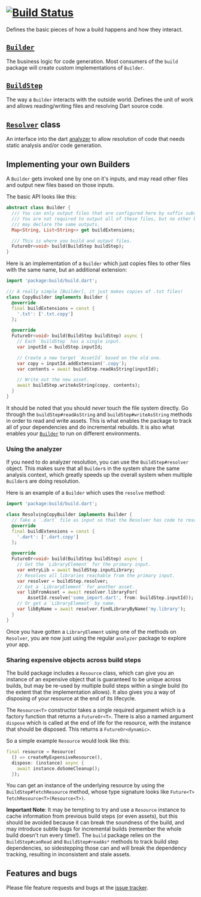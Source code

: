 # [![Build Status](https://travis-ci.org/dart-lang/build.svg?branch=master)](https://travis-ci.org/dart-lang/build)

Defines the basic pieces of how a build happens and how they interact.

## [`Builder`][dartdoc:Builder]

The business logic for code generation. Most consumers of the `build` package
will create custom implementations of `Builder`.

## [`BuildStep`][dartdoc:BuildStep]

The way a `Builder` interacts with the outside world. Defines the unit of work
and allows reading/writing files and resolving Dart source code.

## [`Resolver`][dartdoc:Resolver] class

An interface into the dart [analyzer][pub:analyzer] to allow resolution of code
that needs static analysis and/or code generation.

## Implementing your own Builders

A `Builder` gets invoked one by one on it's inputs, and may read other files and
output new files based on those inputs.

The basic API looks like this:

```dart
abstract class Builder {
  /// You can only output files that are configured here by suffix substitution.
  /// You are not required to output all of these files, but no other builder
  /// may declare the same outputs.
  Map<String, List<String>> get buildExtensions;

  /// This is where you build and output files.
  FutureOr<void> build(BuildStep buildStep);
}
```

Here is an implementation of a `Builder` which just copies files to other files
with the same name, but an additional extension:

```dart
import 'package:build/build.dart';

/// A really simple [Builder], it just makes copies of .txt files!
class CopyBuilder implements Builder {
  @override
  final buildExtensions = const {
    '.txt': ['.txt.copy']
  };

  @override
  FutureOr<void> build(BuildStep buildStep) async {
    // Each `buildStep` has a single input.
    var inputId = buildStep.inputId;

    // Create a new target `AssetId` based on the old one.
    var copy = inputId.addExtension('.copy');
    var contents = await buildStep.readAsString(inputId);

    // Write out the new asset.
    await buildStep.writeAsString(copy, contents);
  }
}
```

It should be noted that you should _never_ touch the file system directly. Go
through the `buildStep#readAsString` and `buildStep#writeAsString` methods in
order to read and write assets. This is what enables the package to track all of
your dependencies and do incremental rebuilds. It is also what enables your
[`Builder`][dartdoc:Builder] to run on different environments.

### Using the analyzer

If you need to do analyzer resolution, you can use the `BuildStep#resolver`
object. This makes sure that all `Builder`s in the system share the same
analysis context, which greatly speeds up the overall system when multiple
`Builder`s are doing resolution.

Here is an example of a `Builder` which uses the `resolve` method:

```dart
import 'package:build/build.dart';

class ResolvingCopyBuilder implements Builder {
  // Take a `.dart` file as input so that the Resolver has code to resolve
  @override
  final buildExtensions = const {
    '.dart': ['.dart.copy']
  };

  @override
  FutureOr<void> build(BuildStep buildStep) async {
    // Get the `LibraryElement` for the primary input.
    var entryLib = await buildStep.inputLibrary;
    // Resolves all libraries reachable from the primary input.
    var resolver = buildStep.resolver;
    // Get a `LibraryElement` for another asset.
    var libFromAsset = await resolver.libraryFor(
        AssetId.resolve('some_import.dart', from: buildStep.inputId));
    // Or get a `LibraryElement` by name.
    var libByName = await resolver.findLibraryByName('my.library');
  }
}
```

Once you have gotten a `LibraryElement` using one of the methods on `Resolver`,
you are now just using the regular `analyzer` package to explore your app.

### Sharing expensive objects across build steps

The build package includes a `Resource` class, which can give you an instance
of an expensive object that is guaranteed to be unique across builds, but may
be re-used by multiple build steps within a single build (to the extent that
the implementation allows). It also gives you a way of disposing of your
resource at the end of its lifecycle.

The `Resource<T>` constructor takes a single required argument which is a
factory function that returns a `FutureOr<T>`. There is also a named argument
`dispose` which is called at the end of life for the resource, with the
instance that should be disposed. This returns a `FutureOr<dynamic>`.

So a simple example `Resource` would look like this:

```dart
final resource = Resource(
  () => createMyExpensiveResource(),
  dispose: (instance) async {
    await instance.doSomeCleanup();
  });
```

You can get an instance of the underlying resource by using the
`BuildStep#fetchResource` method, whose type signature looks like
`Future<T> fetchResource<T>(Resource<T>)`.

**Important Note**: It may be tempting to try and use a `Resource` instance to
cache information from previous build steps (or even assets), but this should
be avoided because it can break the soundness of the build, and may introduce
subtle bugs for incremental builds (remember the whole build doesn't run every
time!). The `build` package relies on the `BuildStep#canRead` and
`BuildStep#readAs*` methods to track build step dependencies, so sidestepping
those can and will break the dependency tracking, resulting in inconsistent and
stale assets.

## Features and bugs

Please file feature requests and bugs at the [issue tracker][tracker].

[tracker]: https://github.com/dart-lang/build/issues

[dartdoc:Builder]: https://pub.dev/documentation/build/latest/build/Builder-class.html
[dartdoc:BuildStep]: https://pub.dev/documentation/build/latest/build/BuildStep-class.html
[dartdoc:Resolver]: https://pub.dev/documentation/build/latest/build/Resolver-class.html
[pub:analyzer]: https://pub.dev/packages/analyzer
